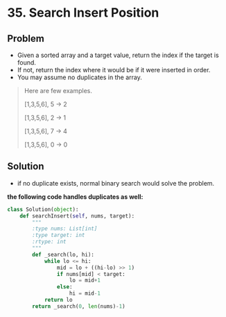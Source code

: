 # 35. Search Insert Position

## Problem
- Given a sorted array and a target value, return the index if the target is found.
- If not, return the index where it would be if it were inserted in order.
- You may assume no duplicates in the array.

> Here are few examples.
> 
> [1,3,5,6], 5 → 2
> 
> [1,3,5,6], 2 → 1
> 
> [1,3,5,6], 7 → 4
> 
> [1,3,5,6], 0 → 0

## Solution
- if no duplicate exists, normal binary search would solve the problem.

**the following code handles duplicates as well:**
```python
class Solution(object):
    def searchInsert(self, nums, target):
        """
        :type nums: List[int]
        :type target: int
        :rtype: int
        """
        def _search(lo, hi):
            while lo <= hi:
                mid = lo + ((hi-lo) >> 1)
                if nums[mid] < target:
                    lo = mid+1
                else:
                    hi = mid-1
            return lo
        return _search(0, len(nums)-1)
```
